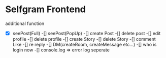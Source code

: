 # Selfgram Frontend

additional function

-[X] seePost(Full)
-[] seePost(PopUp)
-[] create Post
-[] delete post
-[] edit profile
-[] delete profile
-[] create Story
-[] delete Story
-[] comment Like
-[] re reply
-[] DM(createRoom, createMessage etc...)
-[] who is login now
-[] console.log => error log seperate